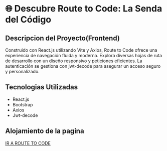 <img src=''></img>

<h1>🌐 Descubre Route to Code: La Senda del Código</h1>

<h2>Descripcion del Proyecto(Frontend)</h2>

<p>Construido con React.js utilizando Vite y Axios, Route to Code ofrece una experiencia de navegación fluida y moderna. Explora diversas hojas de ruta de desarrollo con un diseño responsivo y peticiones eficientes. La autenticación se gestiona con jwt-decode para asegurar un acceso seguro y personalizado.</p>

<h2>Tecnologias Utilizadas</h2>
<ul>
<li>React.js</li>
<li>Bootstrap</li>
<li>Axios</li>
<li>Jwt-decode</li>
</ul>

<h2>Alojamiento de la pagina</h2>
<p><a href="https://routetocode.netlify.app/"> IR A ROUTE TO CODE</a></p>

